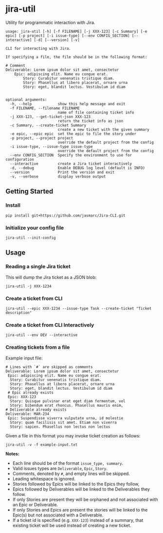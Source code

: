 # jira-util

Utility for programmatic interaction with Jira.

```shell
usage: jira-util [-h] [-f FILENAME] [-j XXX-123] [-c Summary] [-e epic] [-p project] [-i issue-type] [--env CONFIG_SECTION] [--interactive] [-d] [--version] [-v]

CLI for interacting with Jira.

If specifying a file, the file should be in the following format:

# Comment
Deliverable: Lorem ipsum dolor sit amet, consectetur
    Epic: adipiscing elit. Name eu congue erat.
        Story: Curabitur venenatis tristique diam.
        Story: Phasellus at libero placerat, ornare urna
        Story: eget, blandit lectus. Vestibulum id diam


optional arguments:
  -h, --help            show this help message and exit
  -f FILENAME, --filename FILENAME
                        name of file containing ticket info
  -j XXX-123, --get-ticket-json XXX-123
                        return the ticket info as json
  -c Summary, --create-ticket Summary
                        create a new ticket with the given summary
  -e epic, --epic epic  set the epic to file the story under
  -p project, --project project
                        override the default project from the config
  -i issue-type, --issue-type issue-type
                        override the default project from the config
  --env CONFIG_SECTION  Specify the environment to use for configuration
  --interactive         create a Jira ticket interactively
  -d, --debug           Enable DEBUG log level (default is INFO)
  --version             Print the version and exit
  -v, --verbose         display verbose output

```

## Getting Started

### Install

```
pip install git+https://github.com/jasmarc/Jira-CLI.git
```

### Initialize your config file

```
jira-util --init-config
```

## Usage

### Reading a single Jira ticket

This will dump the Jira ticket as a JSON blob:

```shell
jira-util -j XXX-1234
```

### Create a ticket from CLI

```shell
jira-util --epic XXX-1234 --issue-type Task --create-ticket "Ticket description"  
```

### Create a ticket from CLI Interactively

```shell
jira-util --env DEV --interactive
```

### Creating tickets from a file

Example input file:

```text
# Lines with `#` are skipped as comments
Deliverable: Lorem ipsum dolor sit amet, consectetur
 Epic: adipiscing elit. Name eu congue erat.
  Story: Curabitur venenatis tristique diam.
  Story: Phasellus at libero placerat, ornare urna
  Story: eget, blandit lectus. Vestibulum id diam
 # Epic already exists
 Epic: XXX-123
  Story: Quisque pulvinar erat eget diam fermentum, vel
  Story: bibendum erat rhoncus. Phasellus mauris enim,
# Deliverable already exists
Deliverable: MAR-234
 Epic: Suspendisse viverra vulputate urna, id molestie
  Story: quam facilisis sit amet. Etiam non viverra
  Story: sapien. Phasellus non lectus non lectus
```

Given a file in this format you may invoke ticket creation as follows:

```shell
jira-util -v -f example-input.txt
```

**Notes:**

- Each line should be of the format `issue_type, summary`.
- Valid issues types are `Deliverable`, `Epic`, `Story`.
- Comments, denoted by `#`, and empty lines will be skipped.
- Leading whitespace is ignored.
- Stories followed by Epics will be linked to the Epics they follow,
- Epics followed by Deliverables will be linked to the Deliverables they follow.
- If only Stories are present they will be orphaned and not associated with an Epic or Deliverable.
- If only Stories and Epics are present the stories will be linked to the Epic(s) but not associated with a
  Deliverable.
- If a ticket id is specified (e.g. `XXX-123`) instead of a summary, that existing ticket will be used instead
  of creating a new ticket.
